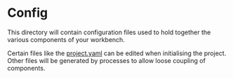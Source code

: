 Config
======

This directory will contain configuration files used to hold together the various components of your workbench.

Certain files like the [project.yaml](project.yaml) can be edited when initialising the project. Other files will be generated
by processes to allow loose coupling of components.


